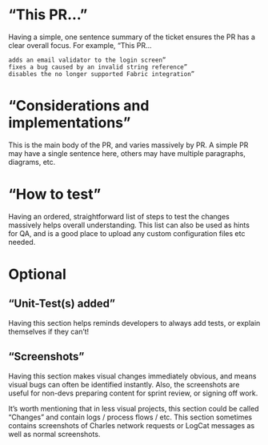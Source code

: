 # “This PR…”

Having a simple, one sentence summary of the ticket ensures the PR has a clear overall focus. For example, “This PR...

    adds an email validator to the login screen”
    fixes a bug caused by an invalid string reference”
    disables the no longer supported Fabric integration”

# “Considerations and implementations”

This is the main body of the PR, and varies massively by PR. A simple PR may have a single sentence here, others may have multiple paragraphs, diagrams, etc.

# “How to test”

Having an ordered, straightforward list of steps to test the changes massively helps overall understanding. This list can also be used as hints for QA, and is a good place to upload any custom configuration files etc needed.

# Optional
## “Unit-Test(s) added”

Having this section helps reminds developers to always add tests, or explain themselves if they can’t!

## “Screenshots”

Having this section makes visual changes immediately obvious, and means visual bugs can often be identified instantly. Also, the screenshots are useful for non-devs preparing content for sprint review, or signing off work.

It’s worth mentioning that in less visual projects, this section could be called “Changes” and contain logs / process flows / etc. This section sometimes contains screenshots of Charles network requests or LogCat messages as well as normal screenshots.